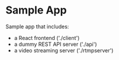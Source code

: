 # Sample App

Sample app that includes:

- a React frontend ('./client')
- a dummy REST API server ('./api')
- a video streaming server ('./rtmpserver')
